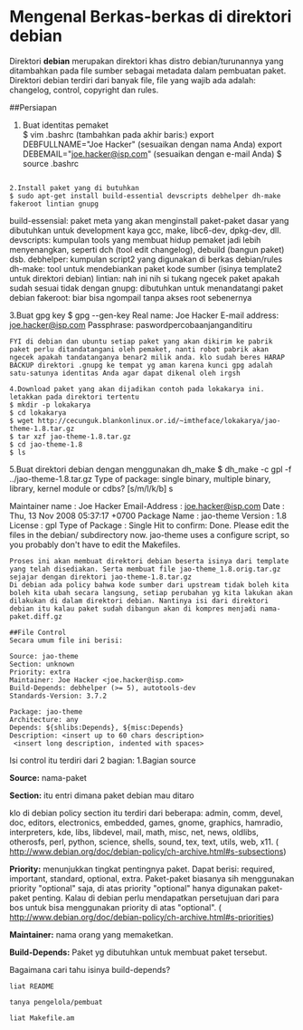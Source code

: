 # Mengenal Berkas-berkas di direktori debian
Direktori **debian** merupakan direktori khas distro debian/turunannya yang ditambahkan pada file sumber sebagai metadata dalam pembuatan paket. Direktori debian terdiri dari banyak file, file yang wajib ada adalah: changelog, control, copyright dan rules. 

##Persiapan

 1. Buat identitas pemaket  
  $ vim .bashrc
  (tambahkan pada akhir baris:)
  export DEBFULLNAME="Joe Hacker" (sesuaikan dengan nama Anda)
  export DEBEMAIL="joe.hacker@isp.com" (sesuaikan dengan e-mail Anda)
  $ source .bashrc
  ```
  
 2.Install paket yang di butuhkan
  $ sudo apt-get install build-essential devscripts debhelper dh-make fakeroot lintian gnupg
  ```
     
     
build-essensial: paket meta yang akan menginstall paket-paket dasar yang dibutuhkan untuk development kaya gcc, make, libc6-dev, dpkg-dev, dll.
devscripts: kumpulan tools yang membuat hidup pemaket jadi lebih menyenangkan, seperti dch (tool edit changelog), debuild (bangun paket) dsb.
debhelper: kumpulan script2 yang digunakan di berkas debian/rules
dh-make: tool untuk mendebiankan paket kode sumber (isinya template2 untuk direktori debian)
lintian: nah ini nih si tukang ngecek paket apakah sudah sesuai tidak dengan
gnupg: dibutuhkan untuk menandatangi paket debian
fakeroot: biar bisa ngompail tanpa akses root sebenernya 

 3.Buat gpg key
  $ gpg --gen-key
  Real name: Joe Hacker
  E-mail address: joe.hacker@isp.com
  Passphrase: paswordpercobaanjanganditiru
  ```
FYI di debian dan ubuntu setiap paket yang akan dikirim ke pabrik paket perlu ditandatangani oleh pemaket, nanti robot pabrik akan ngecek apakah tandatanganya benar2 milik anda. klo sudah beres HARAP BACKUP direktori .gnupg ke tempat yg aman karena kunci gpg adalah satu-satunya identitas Anda agar dapat dikenal oleh irgsh

 4.Download paket yang akan dijadikan contoh pada lokakarya ini. letakkan pada direktori tertentu 
  $ mkdir -p lokakarya
  $ cd lokakarya
  $ wget http://cecunguk.blankonlinux.or.id/~imtheface/lokakarya/jao-theme-1.8.tar.gz
  $ tar xzf jao-theme-1.8.tar.gz
  $ cd jao-theme-1.8
  $ ls
  ```
  
 5.Buat direktori debian dengan menggunakan dh_make 
  $ dh_make -c gpl -f ../jao-theme-1.8.tar.gz
  Type of package: single binary, multiple binary, library, kernel module or cdbs?
   [s/m/l/k/b] s

  Maintainer name : Joe Hacker
  Email-Address   : joe.hacker@isp.com
  Date            : Thu, 13 Nov 2008 05:37:17 +0700
  Package Name    : jao-theme
  Version         : 1.8
  License         : gpl
  Type of Package : Single
  Hit <enter> to confirm: 
  Done. Please edit the files in the debian/ subdirectory now. jao-theme
  uses a configure script, so you probably don't have to edit the Makefiles.
  ```
Proses ini akan membuat direktori debian beserta isinya dari template yang telah disediakan. Serta membuat file jao-theme_1.8.orig.tar.gz sejajar dengan direktori jao-theme-1.8.tar.gz
Di debian ada policy bahwa kode sumber dari upstream tidak boleh kita boleh kita ubah secara langsung, setiap perubahan yg kita lakukan akan dilakukan di dalam direktori debian. Nantinya isi dari direktori debian itu kalau paket sudah dibangun akan di kompres menjadi nama-paket.diff.gz 

##File Control
Secara umum file ini berisi:

  Source: jao-theme
  Section: unknown
  Priority: extra
  Maintainer: Joe Hacker <joe.hacker@isp.com>
  Build-Depends: debhelper (>= 5), autotools-dev
  Standards-Version: 3.7.2

  Package: jao-theme
  Architecture: any
  Depends: ${shlibs:Depends}, ${misc:Depends}
  Description: <insert up to 60 chars description>
   <insert long description, indented with spaces>
   ```

Isi control itu terdiri dari 2 bagian: 
 1.Bagian source 

**Source:** nama-paket

**Section:** itu entri dimana paket debian mau ditaro

klo di debian policy section itu terdiri dari beberapa: admin, comm, devel, doc, editors, electronics, embedded, games, gnome, graphics, hamradio, interpreters, kde, libs, libdevel, mail, math, misc, net, news, oldlibs, otherosfs, perl, python, science, shells, sound, tex, text, utils, web, x11. (​http://www.debian.org/doc/debian-policy/ch-archive.html#s-subsections)

**Priority:** menunjukkan tingkat pentingnya paket. Dapat berisi: required, important, standard, optional, extra. Paket-paket biasanya sih menggunakan priority "optional" saja, di atas priority "optional" hanya digunakan paket-paket penting. Kalau di debian perlu mendapatkan persetujuan dari para bos untuk bisa menggunakan priority di atas "optional". (​http://www.debian.org/doc/debian-policy/ch-archive.html#s-priorities)

**Maintainer:** nama orang yang memaketkan.

**Build-Depends:** Paket yg dibutuhkan untuk membuat paket tersebut.

Bagaimana cari tahu isinya build-depends?

    liat README 

    tanya pengelola/pembuat 

    liat Makefile.am 


